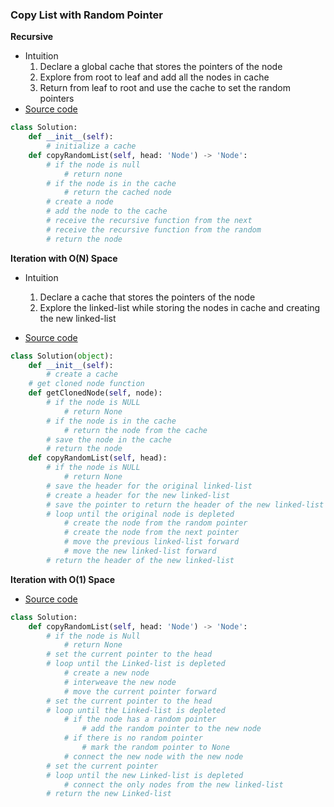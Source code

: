 ### Copy List with Random Pointer
**Recursive**
- Intuition
    1. Declare a global cache that stores the pointers of the node
    1. Explore from root to leaf and add all the nodes in cache 
    1. Return from leaf to root and use the cache to set the random pointers 
- [Source code](source/Recursive.py)
```python
class Solution:
    def __init__(self):
        # initialize a cache
    def copyRandomList(self, head: 'Node') -> 'Node':
        # if the node is null
            # return none
        # if the node is in the cache
            # return the cached node
        # create a node
        # add the node to the cache
        # receive the recursive function from the next
        # receive the recursive function from the random
        # return the node
```

**Iteration with O(N) Space**
- Intuition
    1. Declare a cache that stores the pointers of the node
    2. Explore the linked-list while storing the nodes in cache and creating the new linked-list

- [Source code](source/Iteration.py)
```python
class Solution(object):
    def __init__(self):
        # create a cache
    # get cloned node function
    def getClonedNode(self, node):
        # if the node is NULL
            # return None
        # if the node is in the cache
            # return the node from the cache
        # save the node in the cache
        # return the node
    def copyRandomList(self, head):
        # if the node is NULL
            # return None
        # save the header for the original linked-list
        # create a header for the new linked-list
        # save the pointer to return the header of the new linked-list
        # loop until the original node is depleted
            # create the node from the random pointer
            # create the node from the next pointer
            # move the previous linked-list forward
            # move the new linked-list forward
        # return the header of the new linked-list
```

**Iteration with O(1) Space**
- [Source code](source/Iteration2.py)
```python
class Solution:
    def copyRandomList(self, head: 'Node') -> 'Node':
        # if the node is Null
            # return None
        # set the current pointer to the head
        # loop until the Linked-list is depleted
            # create a new node
            # interweave the new node
            # move the current pointer forward
        # set the current pointer to the head
        # loop until the Linked-list is depleted
            # if the node has a random pointer
                # add the random pointer to the new node
            # if there is no random pointer
                # mark the random pointer to None
            # connect the new node with the new node
        # set the current pointer
        # loop until the new Linked-list is depleted
            # connect the only nodes from the new linked-list
        # return the new Linked-list
```
